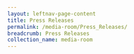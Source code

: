 ```yaml
---
layout: leftnav-page-content
title: Press Releases
permalink: /media-room/Press_Releases/
breadcrumb: Press Releases
collection_name: media-room
---
```

